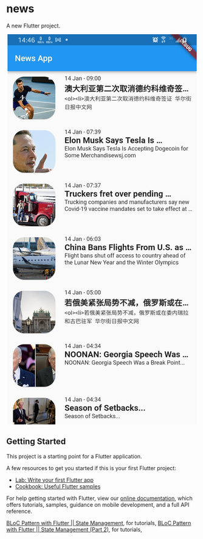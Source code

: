 # news

A new Flutter project.

<p align="center">
  <img src="Screenshot_20220114-144635.jpg" alt="flutter httpclient REST API" title="Screenshot">
</p>

## Getting Started

This project is a starting point for a Flutter application.

A few resources to get you started if this is your first Flutter project:

- [Lab: Write your first Flutter app](https://flutter.dev/docs/get-started/codelab)
- [Cookbook: Useful Flutter samples](https://flutter.dev/docs/cookbook)

For help getting started with Flutter, view our
[online documentation](https://flutter.dev/docs), which offers tutorials,
samples, guidance on mobile development, and a full API reference.

[BLoC Pattern with Flutter || State Management](https://www.youtube.com/watch?v=jIoWkct6_EM), for tutorials,
[BLoC Pattern with Flutter || State Management (Part 2)](https://www.youtube.com/watch?v=K6ETAfGZl4k), for tutorials,